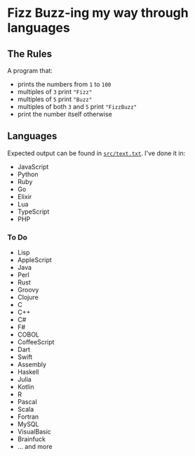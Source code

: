 # Fizz Buzz-ing my way through languages

## The Rules

A program that:

- prints the numbers from `1` to `100`
- multiples of `3` print `"Fizz"`
- multiples of `5` print `"Buzz"`
- multiples of both `3` and `5` print `"FizzBuzz"`
- print the number itself otherwise

## Languages

Expected output can be found in [`src/text.txt`](src/text.txt). I've done it in:

- JavaScript
- Python
- Ruby
- Go
- Elixir
- Lua
- TypeScript
- PHP

### To Do

- Lisp
- AppleScript
- Java
- Perl
- Rust
- Groovy
- Clojure
- C
- C++
- C#
- F#
- COBOL
- CoffeeScript
- Dart
- Swift
- Assembly
- Haskell
- Julia
- Kotlin
- R
- Pascal
- Scala
- Fortran
- MySQL
- VisualBasic
- Brainfuck
- ... and more
